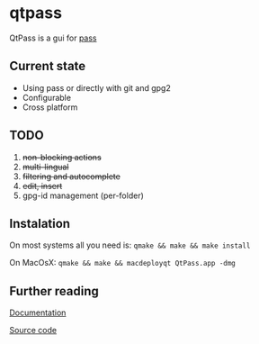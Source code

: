 qtpass
======

QtPass is a gui for [pass](http://www.passwordstore.org/)

Current state
-------------
* Using pass or directly with git and gpg2
* Configurable
* Cross platform 

TODO
----
1. ~~non-blocking actions~~
2. ~~multi-lingual~~
3. ~~filtering and autocomplete~~
4. ~~edit, insert~~
5. gpg-id management (per-folder)

Instalation
-----------
On most systems all you need is:
`qmake && make && make install`

On MacOsX:
`qmake && make && macdeployqt QtPass.app -dmg `

Further reading
---------------
[Documentation](http://ijhack.github.io/qtpass/)

[Source code](https://github.com/IJHack/qtpass)
